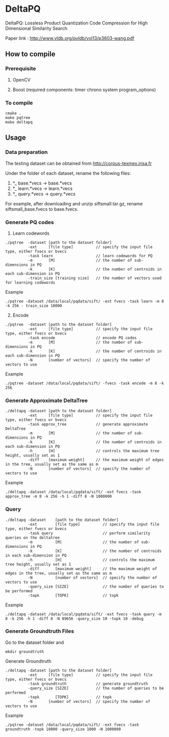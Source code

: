 # DeltaPQ
DeltaPQ: Lossless Product Quantization Code Compression for High Dimensional Similarity Search

Paper link : http://www.vldb.org/pvldb/vol13/p3603-wang.pdf

## How to compile

### Prerequisite

1. OpenCV

2. Boost (required components: timer chrono system program_options)

### To compile
```
cmake .
make pqtree
make deltapq
```
## Usage

### Data preparation
The testing dataset can be obtained from http://corpus-texmex.irisa.fr

Under the folder of each dataset, rename the following files:
1. *_ base.*vecs -> base.*vecs
2. *_ learn.*vecs -> learn.*vecs
3. *_ query.*vecs -> query.*vecs

For example, after downloading and unzip siftsmall.tar.gz, rename siftsmall_base.fvecs to base.fvecs.

### Generate PQ codes
1. Learn codewords
```
./pqtree  -dataset [path to the dataset folder] 
          -ext     [file type]          // specify the input file type, either fvecs or bvecs
          -task learn                   // learn codewords for PQ
          -m       [M]                  // the number of sub-dimensions in PQ
          -k       [K]                  // the number of centroids in each sub-dimension in PQ 
          -train_size [training size]   // the number of vectors used for learning codewords
```
Example
```
./pqtree -dataset /data/local/pqdata/sift/ -ext fvecs -task learn -m 8 -k 256 - train_size 10000
```
2. Encode
```
./pqtree  -dataset [path to the dataset folder] 
          -ext     [file type]          // specify the input file type, either fvecs or bvecs
          -task encode                  // encode PQ codes
          -m       [M]                  // the number of sub-dimensions in PQ
          -k       [K]                  // the number of centroids in each sub-dimension in PQ 
          -N       [number of vectors]  // specify the number of vectors to use
```
Example
```
./pqtree -dataset /data/local/pqdata/sift/ -fvecs -task encode -m 8 -k 256
```

### Generate Approximate DeltaTree
```
./deltapq -dataset [path to the dataset folder] 
          -ext     [file type]          // specify the input file type, either fvecs or bvecs 
          -task approx_tree             // generate approximate DeltaTree
          -m       [M]                  // the number of sub-dimensions in PQ
          -k       [K]                  // the number of centroids in each sub-dimension in PQ 
          -h       [H]                  // controls the maximum tree height, usually set as 1
          -diff    [maximum weight]     // the maximum weight of edges in the tree, usually set as the same as m
          -N       [number of vectors]  // specify the number of vectors to use
```
Example
```
./deltapq -dataset /data/local/pqdata/sift/ -ext fvecs -task approx_tree -m 8 -k 256 -h 1 -diff 8 -N 1000000
```

### Query
```
./deltapq -dataset    [path to the dataset folder] 
          -ext        [file type]          // specify the input file type, either fvecs or bvecs 
          -task query                      // perform similarity queries on the deltatree
          -m          [M]                  // the number of sub-dimensions in PQ
          -k          [K]                  // the number of centroids in each sub-dimension in PQ 
          -h          [H]                  // controls the maximum tree height, usually set as 1
          -diff       [maximum weight]     // the maximum weight of edges in the tree, usually set as the same as m
          -N          [number of vectors]  // specify the number of vectors to use
          -query_size [SIZE]               // the number of queries to be performed
          -topk       [TOPK]               // topk
```
Example
```
./deltapq -dataset /data/local/pqdata/sift/ -ext fvecs -task query -m 8 -k 256 -h 1 -diff 8 -N 89656 -query_size 10 -topk 10 -debug
```
### Generate Groundtruth Files
Go to the dataset folder and 
```
mkdir groundtruth
```
Generate Groundtruth
```
./deltapq -dataset [path to the dataset folder] 
          -ext     [file type]          // specify the input file type, either fvecs or bvecs 
          -task groundtruth             // generate groundtruth
          -query_size [SIZE]            // the number of queries to be performed
          -topk       [TOPK]            // topk
          -N       [number of vectors]  // specify the number of vectors to use
```
Example
```
./pqtree -dataset /data/local/pqdata/sift/ -ext fvecs -task groundtruth -topk 10000 -query_size 1000 -N 1000000
```

